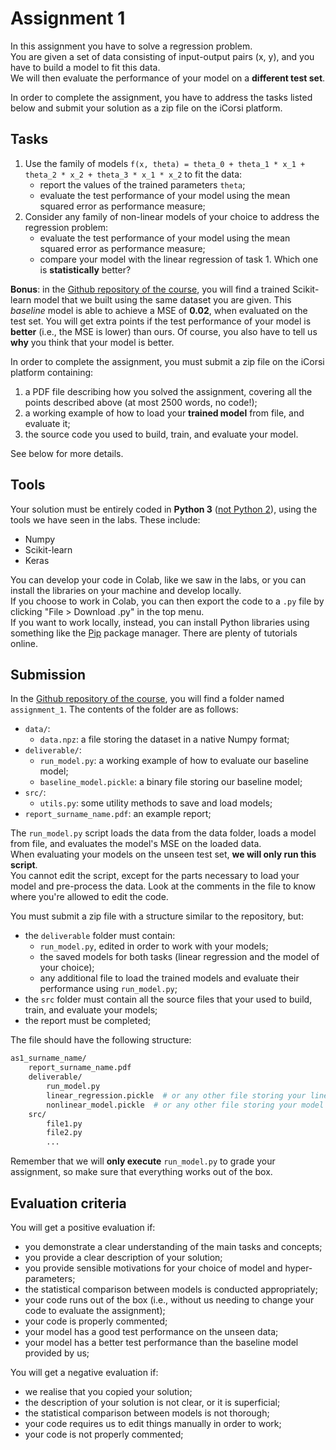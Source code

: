 # Assignment 1

In this assignment you have to solve a regression problem.  
You are given a set of data consisting of input-output pairs (x, y), and you have to build a model to fit this data.  
We will then evaluate the performance of your model on a **different test set**.

In order to complete the assignment, you have to address the tasks listed below and submit your solution as a zip file on the iCorsi platform. 


## Tasks

1. Use the family of models `f(x, theta) = theta_0 + theta_1 * x_1 + theta_2 * x_2 + theta_3 * x_1 * x_2` to fit the data:
    - report the values of the trained parameters `theta`;
    - evaluate the test performance of your model using the mean squared error as performance measure;
2. Consider any family of non-linear models of your choice to address the regression problem:
    - evaluate the test performance of your model using the mean squared error as performance measure;
    - compare your model with the linear regression of task 1. Which one is **statistically** better?

**Bonus**: in the [Github repository of the course](https://github.com/danielegrattarola/ml-18-19), you will find a trained Scikit-learn model that we built using the same dataset you are given. This _baseline_ model is able to achieve a MSE of **0.02**, when evaluated on the test set.
You will get extra points if the test performance of your model is **better** (i.e., the MSE is lower) than ours. Of course, you also have to tell us **why** you think that your model is better.

In order to complete the assignment, you must submit a zip file on the iCorsi platform containing: 

1. a PDF file describing how you solved the assignment, covering all the points described above (at most 2500 words, no code!);
2. a working example of how to load your **trained model** from file, and evaluate it;
3. the source code you used to build, train, and evaluate your model.

See below for more details.


## Tools

Your solution must be entirely coded in **Python 3** ([not Python 2](https://python3statement.org/)), using the tools we have seen in the labs.
These include: 

- Numpy
- Scikit-learn
- Keras

You can develop your code in Colab, like we saw in the labs, or you can install the libraries on your machine and develop locally.  
If you choose to work in Colab, you can then export the code to a `.py` file by clicking "File > Download .py" in the top menu.  
If you want to work locally, instead, you can install Python libraries using something like the [Pip](https://pypi.org/project/pip/) package manager. There are plenty of tutorials online. 


## Submission

In the [Github repository of the course](https://github.com/danielegrattarola/ml-18-19), you will find a folder named `assignment_1`.
The contents of the folder are as follows: 

- `data/`:
    - `data.npz`: a file storing the dataset in a native Numpy format;
- `deliverable/`:
    - `run_model.py`: a working example of how to evaluate our baseline model;
    - `baseline_model.pickle`: a binary file storing our baseline model;
- `src/`:
    - `utils.py`: some utility methods to save and load models;
- `report_surname_name.pdf`: an example report;

The `run_model.py` script loads the data from the data folder, loads a model from file, and evaluates the model's MSE on the loaded data.  
When evaluating your models on the unseen test set, **we will only run this script**.  
You cannot edit the script, except for the parts necessary to load your model and pre-process the data. Look at the comments in the file to know where you're allowed to edit the code. 

You must submit a zip file with a structure similar to the repository, but:

- the `deliverable` folder must contain:
    - `run_model.py`, edited in order to work with your models;
    - the saved models for both tasks (linear regression and the model of your choice);
    - any additional file to load the trained models and evaluate their performance using `run_model.py`;
- the `src` folder must contain all the source files that your used to build, train, and evaluate your models;
- the report must be completed;

The file should have the following structure: 
```bash
as1_surname_name/
    report_surname_name.pdf
    deliverable/
        run_model.py
        linear_regression.pickle  # or any other file storing your linear regression
        nonlinear_model.pickle  # or any other file storing your model of choice
    src/
        file1.py
        file2.py
        ...        
```
Remember that we will **only execute** `run_model.py` to grade your assignment, so make sure that everything works out of the box.


## Evaluation criteria

You will get a positive evaluation if:

- you demonstrate a clear understanding of the main tasks and concepts;
- you provide a clear description of your solution;
- you provide sensible motivations for your choice of model and hyper-parameters;
- the statistical comparison between models is conducted appropriately;
- your code runs out of the box (i.e., without us needing to change your code to evaluate the assignment);
- your code is properly commented;
- your model has a good test performance on the unseen data;
- your model has a better test performance than the baseline model provided by us;

You will get a negative evaluation if: 

- we realise that you copied your solution;
- the description of your solution is not clear, or it is superficial;
- the statistical comparison between models is not thorough;
- your code requires us to edit things manually in order to work;
- your code is not properly commented;

